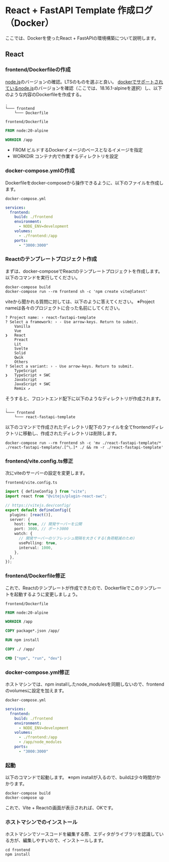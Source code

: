 # React + FastAPI Template 作成ログ（Docker）

ここでは、Dockerを使ったReact + FastAPIの環境構築について説明します。

## React

### frontend/Dockerfileの作成
[node.js](https://nodejs.org/en)のバージョンの確認。LTSのものを選ぶと良い。
[dockerでサポートされているnode.js](https://hub.docker.com/_/node/?tab=description&page=1&ordering=last_updated)のバージョンを確認（ここでは、18.16.1-alpineを選択）し、以下のような内容のDockerfileを作成する。

```
.
└─── frontend
    └─── Dockerfile
```

`frontend/Dockerfile`
```dockerfile
FROM node:20-alpine

WORKDIR /app
```

- FROM
  ビルドするDockerイメージのベースとなるイメージを指定
- WORKDIR
  コンテナ内で作業するディレクトリを設定

### docker-compose.ymlの作成

Dockerfileをdocker-composeから操作できるように、以下のファイルを作成します。

`docker-compose.yml`
```yml
services:
  frontend:
    build: ./frontend
    environment:
      - NODE_ENV=development
    volumes:
      - ./frontend:/app
    ports:
      - "3000:3000"
```

### Reactのテンプレートプロジェクト作成
まずは、docker-composeでReactのテンプレートプロジェクトを作成します。以下のコマンドを実行してください。

```shell
docker-compose build
docker-compose run --rm frontend sh -c 'npm create vite@latest'
```

viteから聞かれる質問に対しては、以下のように答えてください。
※Project nameは各々のプロジェクトに合った名前にしてください。

```shell
? Project name: › react-fastapi-template
? Select a framework: › - Use arrow-keys. Return to submit.
    Vanilla
    Vue
❯   React
    Preact
    Lit
    Svelte
    Solid
    Qwik
    Others
? Select a variant: › - Use arrow-keys. Return to submit.
    TypeScript
❯   TypeScript + SWC
    JavaScript
    JavaScript + SWC
    Remix ↗
```

そうすると、フロントエンド配下に以下のようなディレクトリが作成されます。

```
.
└─── frontend
    └─── react-fastapi-template
```

以下のコマンドで作成されたディレクトリ配下のファイルを全てfrontendディレクトリに移動し、作成されたディレクトリは削除します。

```shell
docker-compose run --rm frontend sh -c 'mv ./react-fastapi-template/* ./react-fastapi-template/.[^\.]* ./ && rm -r ./react-fastapi-template'
```

### frontend/vite.config.ts修正
次にviteのサーバーの設定を変更します。

`frontend/vite.config.ts`
```ts
import { defineConfig } from "vite";
import react from "@vitejs/plugin-react-swc";

// https://vitejs.dev/config/
export default defineConfig({
  plugins: [react()],
  server: {
    host: true, // 開発サーバーを公開
    port: 3000, // ポート3000
    watch: {
      // 開発サーバーのリフレッシュ間隔を大きくする(負荷軽減のため)
      usePolling: true,
      interval: 1000,
    },
  },
});
```



### frontend/Dockerfile修正
これで、Reactのテンプレートが作成できたので、Dockerfileでこのテンプレートを起動するように変更しましょう。

`frontend/Dockerfile`
```dockerfile
FROM node:20-alpine

WORKDIR /app

COPY package*.json /app/

RUN npm install

COPY ./ /app/

CMD ["npm", "run", "dev"]
```

### docker-compose.yml修正

ホストマシンでは、npm installしたnode_modulesを同期しないので、frontendのvolumesに設定を加えます。

`docker-compose.yml`
```yml
services:
  frontend:
    build: ./frontend
    environment:
      - NODE_ENV=development
    volumes:
      - ./frontend:/app
      - /app/node_modules
    ports:
      - "3000:3000"
```

### 起動
以下のコマンドで起動します。
※npm installが入るので、buildは少々時間がかかります。

```shell
docker-compose build
docker-compose up
```

これで、Vite + Reactの画面が表示されれば、OKです。

### ホストマシンでのインストール
ホストマシンでソースコードを編集する際、エディタがライブラリを認識している方が、編集しやすいので、インストールします。

```shell
cd frontend
npm install
```